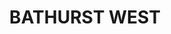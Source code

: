 ---
lastmod: '2025-04-06T06:05:20+00:00'
latitude: -33.4087
layout: suburb
longitude: 149.561
postcode: '2795'
state: NSW
title: BATHURST WEST
url: /nsw/bathurst-west/
---